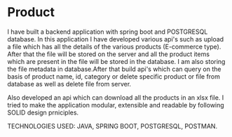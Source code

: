 # Product

I have built a backend application with spring boot and POSTGRESQL database. In this application I have developed various api's such as upload a file which has all the details
of the various products (E-commerce type). After that the file will be stored on the server and all the product items which are present in the file will be stored in the database.
I am also storing the file metadata in database.After that build api's which can query on the basis of product name, id, category or delete specific product or file from database as well as delete file from server.

Also developed an api which can download all the products in an xlsx file. I tried to make the application modular, extensible and readable by following SOLID design prniciples.

TECHNOLOGIES USED: JAVA, SPRING BOOT, POSTGRESQL, POSTMAN.
